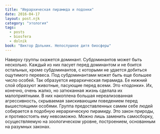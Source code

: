 ```yaml
---
title: "Иерархическая пирамида и подонки"
date: 2016-04-17
layout: post.njk
category: "этология"
tags:
  - posts
  - biosfera
  - dolnik
book: "Виктор Дольник. Непослушное дитя биосферы"
---
```


Наверху группы окажется доминант. Субдоминантов может быть несколько. Каждый из них пасует перед доминантом и не боится остальных, кроме субдоминантов, с которыми не удается добиться ощутимого перевеса. Под субдоминантами может быть еще большее число особей. Так образуется иерархическая пирамида. Ее нижний слой образуют животные, пасующие перед всеми. Это «подонки». Их, конечно, очень жалко, но затюканная жизнь сделала их малоприятными. В них накоплена большая нереализованная агрессивность, скрываемая заискивающим поведением перед вышестоящими особями.
Группа предоставленных самим себе людей собирается в подобную иерархическую пирамиду. Это закон природы, и противостоять ему невозможно. Можно лишь заменить самосборку, осуществляемую на зоологическом уровне, построением, основанным на разумных законах.
